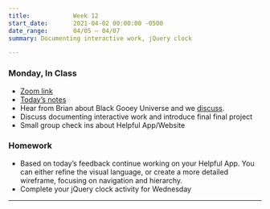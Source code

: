 ```yaml
---
title:            Week 12
start_date:       2021-04-02 00:00:00 -0500
date_range:       04/05 – 04/07
summary: Documenting interactive work, jQuery clock

---
```


### Monday, In Class

- [Zoom link](https://zoom.us/j/7047994536?pwd=RThBZ0oyWHd5M2RZcmFNQUVwUFJHUT09)
- [Today&rsquo;s notes](https://paper.dropbox.com/doc/Penn-Week-11a-Documenting-Interactive-Work-Project-Check-In--BIMXDCRi1_apTUK_YzK4~Y_kAQ-S3OCz7YyVeWOMVmk6NJ4U)
- Hear from Brian about Black Gooey Universe and we [discuss](https://paper.dropbox.com/doc/Penn-Art-of-Web-S21-Reading-Reflections--BHd5R0HQvaKv0SG9scYPox0MAQ-S1JiF65jZGoyxtwx4EUPf).
- Discuss documenting interactive work and introduce final final project
- Small group check ins about Helpful App/Website

### Homework
- Based on today&rsquo;s feedback continue working on your Helpful App. You can either refine the visual language, or create a more detailed wireframe, focusing on navigation and hierarchy.
- Complete your jQuery clock activity for Wednesday

---